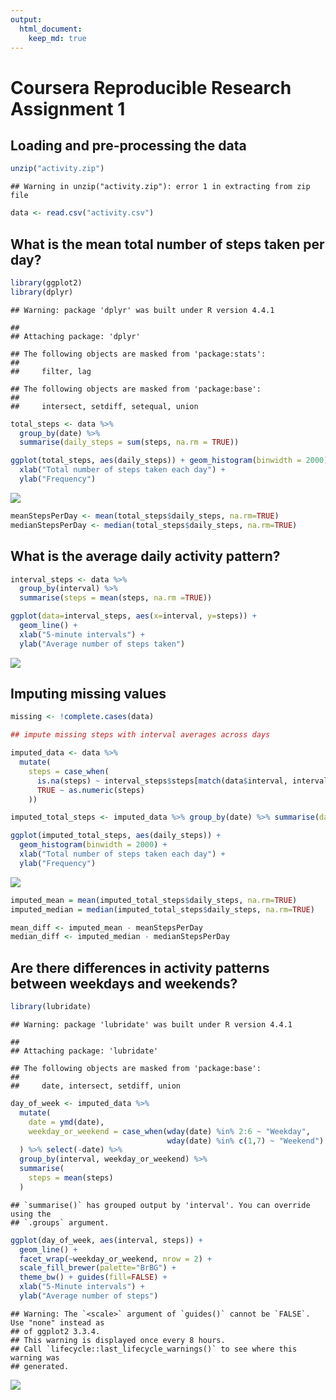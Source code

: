 ```yaml
---
output: 
  html_document: 
    keep_md: true
---
```






# Coursera Reproducible Research Assignment 1

## Loading and pre-processing the data


``` r
unzip("activity.zip")
```

```
## Warning in unzip("activity.zip"): error 1 in extracting from zip file
```

``` r
data <- read.csv("activity.csv")
```

## What is the mean total number of steps taken per day?


``` r
library(ggplot2)
library(dplyr)
```

```
## Warning: package 'dplyr' was built under R version 4.4.1
```

```
## 
## Attaching package: 'dplyr'
```

```
## The following objects are masked from 'package:stats':
## 
##     filter, lag
```

```
## The following objects are masked from 'package:base':
## 
##     intersect, setdiff, setequal, union
```

``` r
total_steps <- data %>%
  group_by(date) %>%
  summarise(daily_steps = sum(steps, na.rm = TRUE))

ggplot(total_steps, aes(daily_steps)) + geom_histogram(binwidth = 2000) +
  xlab("Total number of steps taken each day") + 
  ylab("Frequency")
```

![](figs/fig-unnamed-chunk-2-1.png)<!-- -->

``` r
meanStepsPerDay <- mean(total_steps$daily_steps, na.rm=TRUE)
medianStepsPerDay <- median(total_steps$daily_steps, na.rm=TRUE)
```

## What is the average daily activity pattern?


``` r
interval_steps <- data %>% 
  group_by(interval) %>%
  summarise(steps = mean(steps, na.rm =TRUE))
```


``` r
ggplot(data=interval_steps, aes(x=interval, y=steps)) +
  geom_line() +
  xlab("5-minute intervals") +
  ylab("Average number of steps taken")
```

![](figs/fig-unnamed-chunk-4-1.png)<!-- -->

## Imputing missing values


``` r
missing <- !complete.cases(data)

## impute missing steps with interval averages across days

imputed_data <- data %>%
  mutate(
    steps = case_when(
      is.na(steps) ~ interval_steps$steps[match(data$interval, interval_steps$interval)],      
      TRUE ~ as.numeric(steps)
    ))

imputed_total_steps <- imputed_data %>% group_by(date) %>% summarise(daily_steps = sum(steps))

ggplot(imputed_total_steps, aes(daily_steps)) + 
  geom_histogram(binwidth = 2000) + 
  xlab("Total number of steps taken each day") + 
  ylab("Frequency")
```

![](figs/fig-unnamed-chunk-5-1.png)<!-- -->

``` r
imputed_mean = mean(imputed_total_steps$daily_steps, na.rm=TRUE)
imputed_median = median(imputed_total_steps$daily_steps, na.rm=TRUE)

mean_diff <- imputed_mean - meanStepsPerDay 
median_diff <- imputed_median - medianStepsPerDay
```

## Are there differences in activity patterns between weekdays and weekends?


``` r
library(lubridate)
```

```
## Warning: package 'lubridate' was built under R version 4.4.1
```

```
## 
## Attaching package: 'lubridate'
```

```
## The following objects are masked from 'package:base':
## 
##     date, intersect, setdiff, union
```

``` r
day_of_week <- imputed_data %>%
  mutate(
    date = ymd(date),
    weekday_or_weekend = case_when(wday(date) %in% 2:6 ~ "Weekday",
                                   wday(date) %in% c(1,7) ~ "Weekend")
  ) %>% select(-date) %>%
  group_by(interval, weekday_or_weekend) %>%
  summarise(
    steps = mean(steps)
  )
```

```
## `summarise()` has grouped output by 'interval'. You can override using the
## `.groups` argument.
```

``` r
ggplot(day_of_week, aes(interval, steps)) + 
  geom_line() + 
  facet_wrap(~weekday_or_weekend, nrow = 2) +
  scale_fill_brewer(palette="BrBG") +
  theme_bw() + guides(fill=FALSE) +
  xlab("5-Minute intervals") + 
  ylab("Average number of steps")
```

```
## Warning: The `<scale>` argument of `guides()` cannot be `FALSE`. Use "none" instead as
## of ggplot2 3.3.4.
## This warning is displayed once every 8 hours.
## Call `lifecycle::last_lifecycle_warnings()` to see where this warning was
## generated.
```

![](figs/fig-unnamed-chunk-6-1.png)<!-- -->


